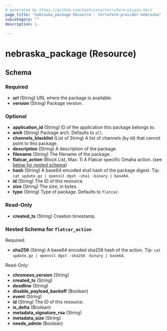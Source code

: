 ```yaml
---
# generated by https://github.com/hashicorp/terraform-plugin-docs
page_title: "nebraska_package Resource - terraform-provider-nebraska"
subcategory: ""
description: |-
  
---
```


# nebraska_package (Resource)





<!-- schema generated by tfplugindocs -->
## Schema

### Required

- **url** (String) URL where the package is available.
- **version** (String) Package version.

### Optional

- **application_id** (String) ID of the application this package belongs to.
- **arch** (String) Package arch. Defaults to `all`.
- **channels_blacklist** (List of String) A list of channels (by id) that cannot point to this package.
- **description** (String) A description of the package.
- **filename** (String) The filename of the package.
- **flatcar_action** (Block List, Max: 1) A Flatcar specific Omaha action. (see [below for nested schema](#nestedblock--flatcar_action))
- **hash** (String) A base64 encoded sha1 hash of the package digest. Tip: `cat update.gz | openssl dgst -sha1 -binary | base64`.
- **id** (String) The ID of this resource.
- **size** (String) The size, in bytes.
- **type** (String) Type of package. Defaults to `flatcar`.

### Read-Only

- **created_ts** (String) Creation timestamp.

<a id="nestedblock--flatcar_action"></a>
### Nested Schema for `flatcar_action`

Required:

- **sha256** (String) A base64 encoded sha256 hash of the action. Tip: `cat update.gz | openssl dgst -sha256 -binary | base64`.

Read-Only:

- **chromeos_version** (String)
- **created_ts** (String)
- **deadline** (String)
- **disable_payload_backoff** (Boolean)
- **event** (String)
- **id** (String) The ID of this resource.
- **is_delta** (Boolean)
- **metadata_signature_rsa** (String)
- **metadata_size** (String)
- **needs_admin** (Boolean)


